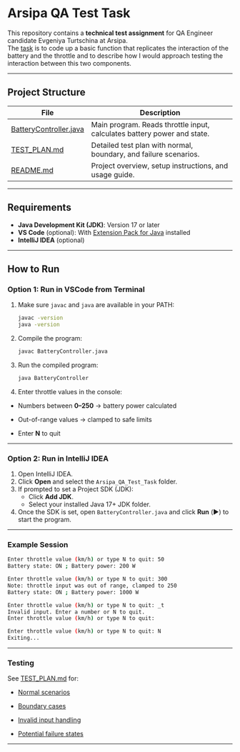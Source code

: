 # Arsipa QA Test Task

This repository contains a **technical test assignment** for QA Engineer candidate Evgeniya Turtschina at Arsipa.  
The [task](TaskDescription.md) is to code up a basic function that replicates the interaction of the battery and the throttle and to describe how I would approach testing the interaction between this two components.

---

## Project Structure

| File                     | Description |
|--------------------------|-------------|
| [BatteryController.java](BatteryController.java) | Main program. Reads throttle input, calculates battery power and state. |
| [TEST_PLAN.md](TestPlan.md)           | Detailed test plan with normal, boundary, and failure scenarios. |
| [README.md](README.md)              | Project overview, setup instructions, and usage guide. |

---

## Requirements

- **Java Development Kit (JDK)**: Version 17 or later  
- **VS Code** (optional): With [Extension Pack for Java](https://marketplace.visualstudio.com/items?itemName=vscjava.vscode-java-pack) installed
- **IntelliJ IDEA** (optional)

---

## How to Run

### Option 1: Run in VSCode from Terminal
1. Make sure `javac` and `java` are available in your PATH:
   ```bash
   javac -version
   java -version

2. Compile the program:
   ```bash
   javac BatteryController.java

3. Run the compiled program:
   ```bash
   java BatteryController

4. Enter throttle values in the console:

- Numbers between **0–250** → battery power calculated

- Out-of-range values → clamped to safe limits

- Enter **N** to quit

---

### Option 2: Run in IntelliJ IDEA
1. Open IntelliJ IDEA.  
2. Click **Open** and select the `Arsipa_QA_Test_Task` folder.  
3. If prompted to set a Project SDK (JDK):
   - Click **Add JDK**.
   - Select your installed Java 17+ JDK folder.
4. Once the SDK is set, open `BatteryController.java` and click **Run** (▶️) to start the program.

---

### Example Session
   ```bash
   Enter throttle value (km/h) or type N to quit: 50 
   Battery state: ON ; Battery power: 200 W
   ```
   ```bash
   Enter throttle value (km/h) or type N to quit: 300 
   Note: throttle input was out of range, clamped to 250
   Battery state: ON ; Battery power: 1000 W
   ```
   ```bash
   Enter throttle value (km/h) or type N to quit: _t
   Invalid input. Enter a number or N to quit.
   Enter throttle value (km/h) or type N to quit:
   ```
   ```bash
   Enter throttle value (km/h) or type N to quit: N
   Exiting...
   ```

---

### Testing

See [TEST_PLAN.md](TestPlan.md) for:

- [Normal scenarios](TestPlan.md/#1-normal-scenarios)

- [Boundary cases](TestPlan.md/#2-boundary-values)

- [Invalid input handling](TestPlan.md/#3-invalid-input-handling)

- [Potential failure states](TestPlan.md/#4-failure-states-to-consider)

---